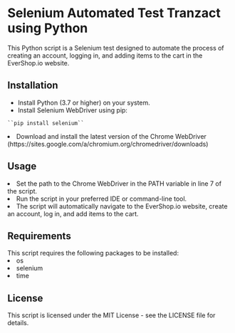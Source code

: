 <h1>Selenium Automated Test Tranzact using Python</h1>
<p>This Python script is a Selenium test designed to automate the process of creating an account, logging in, and adding items to the cart in the EverShop.io website.</p>

<h2>Installation</h2>
<ul>
<li>Install Python (3.7 or higher) on your system.</li>
<li>Install Selenium WebDriver using pip:</li>
</ul>

    ``pip install selenium``

<li>Download and install the latest version of the Chrome WebDriver (https://sites.google.com/a/chromium.org/chromedriver/downloads)</li>

<h2>Usage</h2>
<li>Set the path to the Chrome WebDriver in the PATH variable in line 7 of the script.</li>
<li>Run the script in your preferred IDE or command-line tool.</li>
<li>The script will automatically navigate to the EverShop.io website, create an account, log in, and add items to the cart.</li>

<h2>Requirements</h2>
This script requires the following packages to be installed:

<li>os</li>
<li>selenium</li>
<li>time</li>
<h2>License</h2>
This script is licensed under the MIT License - see the LICENSE file for details.

